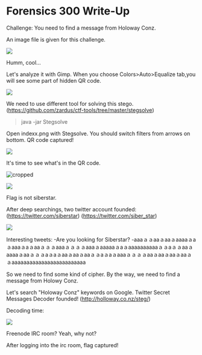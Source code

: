 # Forensics 300 Write-Up

Challenge: You need to find a message from Holoway Conz.

An image file is given for this challenge.

![](https://github.com/SyraTR/BTK-Forensics-Write-Up/blob/master/Forensics300/files/indexx.png)

Humm, cool...

Let's analyze it with Gimp. When you choose Colors>Auto>Equalize tab,you will see some part of hidden QR code.

![](https://github.com/SyraTR/BTK-Forensics-Write-Up/blob/master/Forensics300/files/indexgimp.png)

We need to use different tool for solving this stego.(https://github.com/zardus/ctf-tools/tree/master/stegsolve)

>java -jar Stegsolve

Open indexx.png with Stegsolve. You should switch filters from arrows on bottom. 
QR code captured!

![](https://github.com/SyraTR/BTK-Forensics-Write-Up/blob/master/Forensics300/files/stegocomplete.png)

It's time to see what's in the QR code. 

![cropped](https://github.com/SyraTR/BTK-Forensics-Write-Up/blob/master/Forensics300/files/croppedqr.png)


![](https://github.com/SyraTR/BTK-Forensics-Write-Up/blob/master/Forensics300/files/siberstar.png)

Flag is not siberstar.

After deep searchings, two twitter account founded:
(https://twitter.com/siberstar)
(https://twitter.com/siber_star)

![](https://github.com/SyraTR/BTK-Forensics-Write-Up/blob/master/Forensics300/siber_star.png)

Interesting tweets:
-Are you looking for Siberstar?
-aaaａａaaａaaａaaaaａaａaaaａaａaaａａａaaaａａａａaaaａaaaaaａaａaaaaaaaaaaａａaａａaaａaaaaａaaａａａaａaａaaａaaａaaａａaａaａaaaａａａａaaａaaａaaａaaａａaaaaaaaaaaaaaaaaaaaaaaaaa

So we need to find some kind of cipher. By the way, we need to find a message from Holowy Conz.

Let's search "Holoway Conz" keywords on Google.
Twitter Secret Messages Decoder founded! (http://holloway.co.nz/steg/)

Decoding time:

![](https://github.com/SyraTR/BTK-Forensics-Write-Up/blob/master/Forensics300/files/cyb3rst4rs.png)

Freenode IRC room? Yeah, why not?

After logging into the irc room, flag captured!



